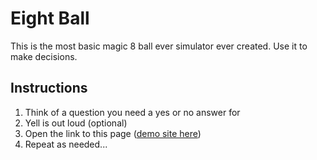 # Eight Ball

This is the most basic magic 8 ball ever simulator ever created. Use it to make decisions.

## Instructions

1. Think of a question you need a yes or no answer for
2. Yell is out loud (optional)
3. Open the link to this page ([demo site here](https://highinfrequency.com/eight-ball/))
4. Repeat as needed...